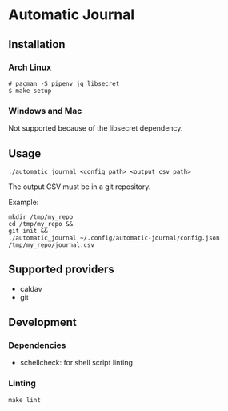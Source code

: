 # Automatic Journal

## Installation

### Arch Linux

```
# pacman -S pipenv jq libsecret
$ make setup
```

### Windows and Mac

Not supported because of the libsecret dependency.

## Usage

```
./automatic_journal <config path> <output csv path>
```

The output CSV must be in a git repository.

Example:

```
mkdir /tmp/my_repo
cd /tmp/my_repo &&
git init &&
./automatic_journal ~/.config/automatic-journal/config.json /tmp/my_repo/journal.csv
```

## Supported providers

- caldav
- git

## Development

### Dependencies

- schellcheck: for shell script linting

### Linting

```
make lint
```
